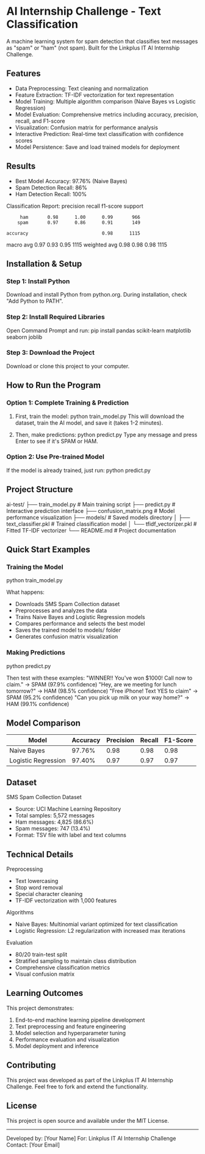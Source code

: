 # AI Internship Challenge - Text Classification

A machine learning system for spam detection that classifies text messages as "spam" or "ham" (not spam). Built for the Linkplus IT AI Internship Challenge.

## Features

- Data Preprocessing: Text cleaning and normalization
- Feature Extraction: TF-IDF vectorization for text representation
- Model Training: Multiple algorithm comparison (Naive Bayes vs Logistic Regression)
- Model Evaluation: Comprehensive metrics including accuracy, precision, recall, and F1-score
- Visualization: Confusion matrix for performance analysis
- Interactive Prediction: Real-time text classification with confidence scores
- Model Persistence: Save and load trained models for deployment

## Results

- Best Model Accuracy: 97.76% (Naive Bayes)
- Spam Detection Recall: 86%
- Ham Detection Recall: 100%

Classification Report:
              precision    recall  f1-score   support

         ham       0.98      1.00      0.99       966
        spam       0.97      0.86      0.91       149

    accuracy                           0.98      1115
   macro avg       0.97      0.93      0.95      1115
weighted avg       0.98      0.98      0.98      1115

## Installation & Setup

### Step 1: Install Python
Download and install Python from python.org. During installation, check "Add Python to PATH".

### Step 2: Install Required Libraries
Open Command Prompt and run:
pip install pandas scikit-learn matplotlib seaborn joblib

### Step 3: Download the Project
Download or clone this project to your computer.

## How to Run the Program

### Option 1: Complete Training & Prediction
1. First, train the model:
   python train_model.py
   This will download the dataset, train the AI model, and save it (takes 1-2 minutes).

2. Then, make predictions:
   python predict.py
   Type any message and press Enter to see if it's SPAM or HAM.

### Option 2: Use Pre-trained Model
If the model is already trained, just run:
python predict.py

## Project Structure

ai-test/
├── train_model.py          # Main training script
├── predict.py              # Interactive prediction interface
├── confusion_matrix.png    # Model performance visualization
├── models/                 # Saved models directory
│   ├── text_classifier.pkl     # Trained classification model
│   └── tfidf_vectorizer.pkl    # Fitted TF-IDF vectorizer
└── README.md               # Project documentation

## Quick Start Examples

### Training the Model
python train_model.py

What happens:
- Downloads SMS Spam Collection dataset
- Preprocesses and analyzes the data
- Trains Naive Bayes and Logistic Regression models
- Compares performance and selects the best model
- Saves the trained model to models/ folder
- Generates confusion matrix visualization

### Making Predictions
python predict.py

Then test with these examples:
"WINNER!! You've won $1000! Call now to claim." → SPAM (97.9% confidence)
"Hey, are we meeting for lunch tomorrow?" → HAM (98.5% confidence)
"Free iPhone! Text YES to claim" → SPAM (95.2% confidence)
"Can you pick up milk on your way home?" → HAM (99.1% confidence)

## Model Comparison

| Model | Accuracy | Precision | Recall | F1-Score |
|-------|----------|-----------|--------|----------|
| Naive Bayes | 97.76% | 0.98 | 0.98 | 0.98 |
| Logistic Regression | 97.40% | 0.97 | 0.97 | 0.97 |

## Dataset

SMS Spam Collection Dataset
- Source: UCI Machine Learning Repository
- Total samples: 5,572 messages
- Ham messages: 4,825 (86.6%)
- Spam messages: 747 (13.4%)
- Format: TSV file with label and text columns

## Technical Details

Preprocessing
- Text lowercasing
- Stop word removal
- Special character cleaning
- TF-IDF vectorization with 1,000 features

Algorithms
- Naive Bayes: Multinomial variant optimized for text classification
- Logistic Regression: L2 regularization with increased max iterations

Evaluation
- 80/20 train-test split
- Stratified sampling to maintain class distribution
- Comprehensive classification metrics
- Visual confusion matrix

## Learning Outcomes

This project demonstrates:
1. End-to-end machine learning pipeline development
2. Text preprocessing and feature engineering
3. Model selection and hyperparameter tuning
4. Performance evaluation and visualization
5. Model deployment and inference

## Contributing

This project was developed as part of the Linkplus IT AI Internship Challenge. Feel free to fork and extend the functionality.

## License

This project is open source and available under the MIT License.

---

Developed by: [Your Name]
For: Linkplus IT AI Internship Challenge
Contact: [Your Email]
